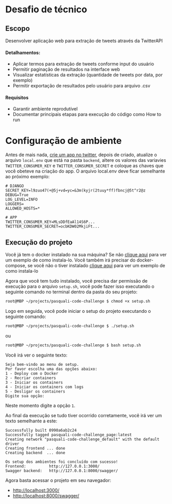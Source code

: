 # Desafio de técnico

## Escopo
Desenvolver aplicação web para extração de tweets através da TwitterAPI

#### Detalhamentos:

* Aplicar termos para extração de tweets conforme input do usuário
* Permitir paginação de resultados na interface web
* Visualizar estatísticas da extração (quantidade de tweets por data, por exemplo)
* Permitir exportação de resultados pelo usuário para arquivo .csv

#### Requisitos

* Garantir ambiente reprodutível
* Documentar principais etapas para execução do código como How to run



# Configuração de ambiente
Antes de mais nada, [crie um app no twitter](https://medium.com/@marlessonsantana/como-criar-apps-e-obter-os-tokens-necess%C3%A1rios-para-coletar-dados-do-twitter-instagram-linkedin-e-8f36602ea92a), depois de criado, atualize o arquivo `local.env` que está na pasta `backend`, altere os valores das variavies `TWITTER_CONSUMER_KEY` e `TWITTER_CONSUMER_SECRET` e coloque as chaves que você obeteve na criação do app. O arquivo local.env deve ficar semelhante ao próximo exemplo:

```
# DJANGO
SECRET_KEY=l9zuo47(+@5j+vd=yc=&3m(kyjr(2tuuy*ff)fbncj@5t^r2@z
DEBUG=True
LOG_LEVEL=INFO
LOGGERS=
ALLOWED_HOSTS=*

# APP
TWITTER_CONSUMER_KEY=MLsDDfEaAl14S6P...
TWITTER_CONSUMER_SECRET=ocbKDW02MkjiFt...
```

## Execução do projeto
Você já tem o docker instalado na sua máquina? Se não [clique aqui](https://www.digitalocean.com/community/tutorials/como-instalar-e-usar-o-docker-no-ubuntu-18-04-pt) para ver um exemplo de como instala-lo. Você também irá precisar do docker-compose, se você não o tiver instalado [clique aqui](https://www.digitalocean.com/community/tutorials/how-to-install-docker-compose-on-ubuntu-18-04-pt) para ver um exemplo de como instala-lo

Agora que você tem tudo instalado, você precisa dar permissão de execução para o arquivo `setup.sh`, você pode fazer isso executando o seguinte comando no terminal dentro da pasta do seu projeto:

```bash
root@MBP ~/projects/pasquali-code-challenge $ chmod +x setup.sh
```

Logo em seguida, você pode iniciar o setup do projeto executando o seguinte comando:

```bash
root@MBP ~/projects/pasquali-code-challenge $ ./setup.sh
```

ou

```bash
root@MBP ~/projects/pasquali-code-challenge $ bash setup.sh
```

Você irá ver o seguinte texto:

```
Seja bem-vindo ao menu de setup.
Por favor escolha uma das opções abaixo:
1 - Deploy com o Docker
2 - Recriar containers
3 - Iniciar os containers
4 - Iniciar os containers com logs
5 - Desligar os containers
Digite sua opção:
```

Neste momento digite a opção `1`.

Ao final da execução se tudo tiver ocorrido corretamente, você irá ver um texto semelhante a este:

```
Successfully built 0990a6ab2c24
Successfully tagged pasquali-code-challenge_page:latest
Creating network "pasquali-code-challenge_default" with the default driver
Creating frontend ... done
Creating backend  ... done

Os setup dos ambientes foi concluído com sucesso!
Frontend:          http://127.0.0.1:3000/
Swagger backend:   http://127.0.0.1:8000/swagger/
```

Agora basta acessar o projeto em seu navegador:

* [http://localhost:3000/](http://localhost:3000/)
* [http://localhost:8000/swagger/](http://localhost:8000/swagger/)